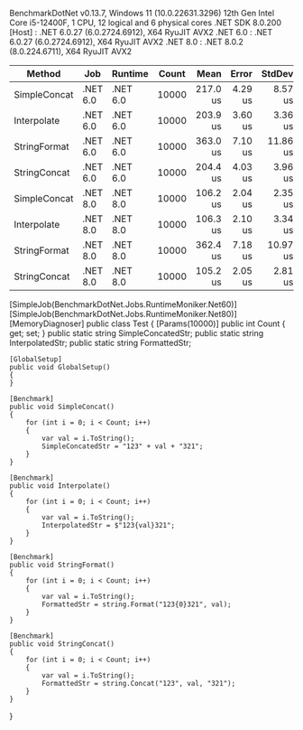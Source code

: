 BenchmarkDotNet v0.13.7, Windows 11 (10.0.22631.3296)
12th Gen Intel Core i5-12400F, 1 CPU, 12 logical and 6 physical cores
.NET SDK 8.0.200
  [Host]   : .NET 6.0.27 (6.0.2724.6912), X64 RyuJIT AVX2
  .NET 6.0 : .NET 6.0.27 (6.0.2724.6912), X64 RyuJIT AVX2
  .NET 8.0 : .NET 8.0.2 (8.0.224.6711), X64 RyuJIT AVX2


|       Method |      Job |  Runtime | Count |     Mean |   Error |   StdDev |   Median |    Gen0 | Allocated |
|------------- |--------- |--------- |------ |---------:|--------:|---------:|---------:|--------:|----------:|
| SimpleConcat | .NET 6.0 | .NET 6.0 | 10000 | 217.0 us | 4.29 us |  8.57 us | 216.1 us | 83.9844 | 773.13 KB |
|  Interpolate | .NET 6.0 | .NET 6.0 | 10000 | 203.9 us | 3.60 us |  3.36 us | 204.2 us | 83.9844 | 773.13 KB |
| StringFormat | .NET 6.0 | .NET 6.0 | 10000 | 363.0 us | 7.10 us | 11.86 us | 363.2 us | 83.9844 | 773.13 KB |
| StringConcat | .NET 6.0 | .NET 6.0 | 10000 | 204.4 us | 4.03 us |  3.96 us | 205.1 us | 83.9844 | 773.13 KB |
| SimpleConcat | .NET 8.0 | .NET 8.0 | 10000 | 106.2 us | 2.04 us |  2.35 us | 107.3 us | 83.1299 | 764.06 KB |
|  Interpolate | .NET 8.0 | .NET 8.0 | 10000 | 106.3 us | 2.10 us |  3.34 us | 105.9 us | 83.1299 | 764.06 KB |
| StringFormat | .NET 8.0 | .NET 8.0 | 10000 | 362.4 us | 7.18 us | 10.97 us | 362.7 us | 83.0078 | 764.06 KB |
| StringConcat | .NET 8.0 | .NET 8.0 | 10000 | 105.2 us | 2.05 us |  2.81 us | 103.5 us | 83.1299 | 764.06 KB |

[SimpleJob(BenchmarkDotNet.Jobs.RuntimeMoniker.Net60)]
[SimpleJob(BenchmarkDotNet.Jobs.RuntimeMoniker.Net80)]
[MemoryDiagnoser]
public class Test
{
    [Params(10000)]
    public int Count { get; set; }
    public static string SimpleConcatedStr;
    public static string InterpolatedStr;
    public static string FormattedStr;

    [GlobalSetup]
    public void GlobalSetup()
    {
    }

    [Benchmark]
    public void SimpleConcat()
    {
        for (int i = 0; i < Count; i++)
        {
            var val = i.ToString();
            SimpleConcatedStr = "123" + val + "321";
        }
    }

    [Benchmark]
    public void Interpolate()
    {
        for (int i = 0; i < Count; i++)
        {
            var val = i.ToString();
            InterpolatedStr = $"123{val}321";
        }
    }

    [Benchmark]
    public void StringFormat()
    {
        for (int i = 0; i < Count; i++)
        {
            var val = i.ToString();
            FormattedStr = string.Format("123{0}321", val);
        }
    }

    [Benchmark]
    public void StringConcat()
    {
        for (int i = 0; i < Count; i++)
        {
            var val = i.ToString();
            FormattedStr = string.Concat("123", val, "321");
        }
    }


}
